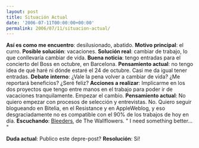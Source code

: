 ```yaml
---
layout: post
title: Situación Actual
date: '2006-07-11T00:00:00+00:00'
permalink: 2006/07/11/situacion-actual/
---
```

<span style="font-weight:bold;">Así es como me encuentro</span>: desilusionado, abatido. 
<span style="font-weight:bold;">Motivo principal</span>: el curro. 
<span style="font-weight:bold;">Posible solución</span>: vacaciones. 
<span style="font-weight:bold;">Solución real</span>: cambiar de trabajo, lo que conllevaría cambiar de vida.
<span style="font-weight:bold;">Buena noticia</span>: tengo entradas para el concierto del Boss en octubre, en Barcelona.
<span style="font-weight:bold;">Pensamiento actual</span>: no tengo idea de qué haré ni dónde estaré el 24 de octubre. Casi me da igual tener entradas.
<span style="font-weight:bold;">Debate interno</span>: ¿Vale la pena volver a cambiar de vida? ¿Me reportará beneficios? ¿Seré feliz?
<span style="font-weight:bold;">Acciones a realizar</span>: Implicarme en los dos proyectos que tengo entre manos en el trabajo para poder ir de vacaciones tranquilamente. Empezar el cambio.
<span style="font-weight:bold;">Pensamiento actual</span>: No quiero empezar con procesos de selección y entrevistas. No. Quiero seguir blogueando en Bitelia, en el Resistance y en AppleWeblog, y eso desgraciadamente no es compatible con el 90% de los trabajos de hoy en día.
<span style="font-weight:bold;">Escuchando</span>: <a href="http://www.sing365.com/music/lyric.nsf/Bleeders-lyrics-Wallflowers/C1AEDAED591C8AAA482568B5002B4126">Bleeders</a>, de The Wallflowers. " I need something better... "


<span style="font-weight:bold;">Duda actual</span>: Publico este depre-post?
<span style="font-weight:bold;">Resolución</span>: Sí!
